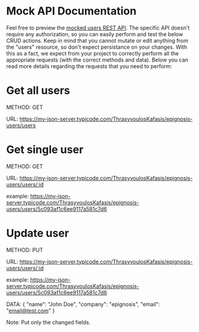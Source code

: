 # Mock API Documentation

Feel free to preview the [mocked users REST API](https://my-json-server.typicode.com/ThrasyvoulosKafasis/epignosis-users). The specific API doesn't require any authorization, so you can easily perform and test the below CRUD actions. Keep in mind that you cannot mutate or edit anything from the "users" resource, so don't expect persistance on your changes. With this as a fact, we expect from your project to correctly perform all the appropriate requests (with the correct methods and data). Below you can read more details regarding the requests that you need to perform:

# Get all users

METHOD: GET

URL: https://my-json-server.typicode.com/ThrasyvoulosKafasis/epignosis-users/users

# Get single user

METHOD: GET

URL: https://my-json-server.typicode.com/ThrasyvoulosKafasis/epignosis-users/users/:id

example: https://my-json-server.typicode.com/ThrasyvoulosKafasis/epignosis-users/users/5c093af1c6ee9117a581c7d6

# Update user

METHOD: PUT

URL: https://my-json-server.typicode.com/ThrasyvoulosKafasis/epignosis-users/users/:id

example: https://my-json-server.typicode.com/ThrasyvoulosKafasis/epignosis-users/users/5c093af1c6ee9117a581c7d6

DATA: {
"name": "John Doe",
"company": "epignosis",
"email": "email@test.com"
}

Note: Put only the changed fields.
